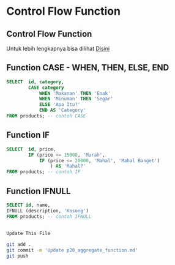 # Control Flow Function

## Control Flow Function
Untuk lebih lengkapnya bisa dilihat [Disini](https://dev.mysql.com/doc/refman/8.0/en/flow-control-functions.html)

## Function CASE - WHEN, THEN, ELSE, END
```sql
SELECT 	id, category,
        CASE category
			WHEN 'Makanan' THEN 'Enak'
			WHEN 'Minuman' THEN 'Segar'
			ELSE 'Apa Itu?'
			END AS 'Category'
FROM products; -- contoh CASE
```

## Function IF
```sql
SELECT 	id, price,
        IF (price <= 15000, 'Murah', 
			IF (price <= 20000, 'Mahal', 'Mahal Banget')
				) AS 'Mahal?'
FROM products; -- contoh IF
```

## Function IFNULL
```sql
SELECT id, name, 
IFNULL (description, 'Kosong') 
FROM products; -- contoh IFNULL
```

##
```bash
Update This File
```
```bash
git add .
git commit -m 'Update p20_aggregate_function.md'
git push

```